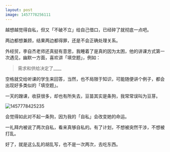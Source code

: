 ```yaml
---
layout: post
image: 1457778256111
---
```


越想越觉得自私，但又「不破不立」给自己借口，已经碎了就彻底一点吧。

两边都想兼顾，结果两边都得罪，还是不会正确处理关系。

外经贸，李自杰老师还真挺有意思，我睡着了是真的因为太困，他的讲课方式第一次遇见，幽默一方面，喜欢讲「填空题」，例如：

> 需求和供给决定了____

空格就交给听课的学生来回答，当然，也不局限于知识，可能随便讲个例子，都会出现好多类似的「填空题」。

一天的蹭课，收获很多，却也有所失去，豆苗其实是条狗，我常常误叫为豆芽。

![1457778425235](http://binnng.coding.io/assets/images/1457778425235.jpg)

会觉得如此对不起一条狗，因为我的「自私」会改变她的命运。

一礼拜内被说了两次自私，看来真够自私的。有了计划，不想被突然干涉，不想被打乱。

好了，就是这么乱的胡乱写，也不是一次两次，去吃东西。